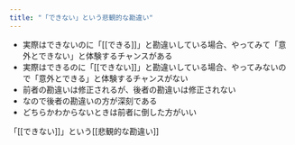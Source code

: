 ```yaml
---
title: "「できない」という悲観的な勘違い"
---
```


- 実際はできないのに「[[できる]]」と勘違いしている場合、やってみて「意外とできない」と体験するチャンスがある
- 実際はできるのに「[[できない]]」と勘違いしている場合、やってみないので「意外とできる」と体験するチャンスがない
- 前者の勘違いは修正されるが、後者の勘違いは修正されない
- なので後者の勘違いの方が深刻である
- どちらかわからないときは前者に倒した方がいい

「[[できない]]」という[[悲観的な勘違い]]